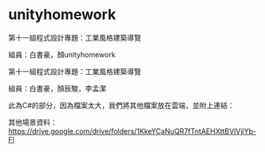 # unityhomework

第十一組程式設計專題：工業風格建築導覽

組員：白書豪，顏unityhomework

第十一組程式設計專題：工業風格建築導覽

組員：白書豪，顏辰駿，李孟潔

此為C#的部分，因為檔案太大，我們將其他檔案放在雲端，並附上連結：

其他場景資料：https://drive.google.com/drive/folders/1KkeYCaNuQR7fTntAEHXttBVlVjlYb-Fl
